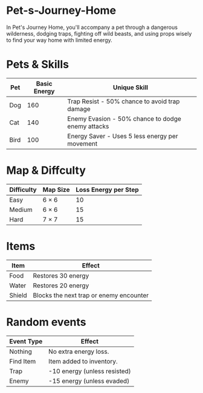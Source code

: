 # Pet-s-Journey-Home
In Pet's Journey Home, you'll accompany a pet through a dangerous wilderness, dodging traps, fighting off wild beasts, and using props wisely to find your way home with limited energy.

# Pets & Skills
| Pet   | Basic Energy | Unique Skill                                        |
| ----- | -------------| --------------------------------------------------- |
|  Dog  | 160          |  Trap Resist  - 50% chance to avoid trap damage     |
|  Cat  | 140          |  Enemy Evasion  - 50% chance to dodge enemy attacks |
|  Bird | 100          |  Energy Saver  - Uses 5 less energy per movement    |

# Map & Diffculty
| Difficulty | Map Size | Loss Energy per Step | 
| ---------- | ---------| -------------------- | 
| Easy       | 6 × 6    | 10                   | 
| Medium     | 6 × 6    | 15                   |
| Hard       | 7 × 7    | 15                   | 


# Items
| Item    | Effect                                  |
| ------- | --------------------------------------- |
| Food    | Restores 30 energy                      |
| Water   | Restores 20 energy                      |
| Shield  | Blocks the next trap or enemy encounter |

# Random events
| Event Type|  Effect                       |
| ----------|  ---------------------------- |
| Nothing   |  No extra energy loss.        |
| Find Item |  Item added to inventory.     |
| Trap      |  -10 energy (unless resisted) |
| Enemy     |  -15 energy (unless evaded)   |

